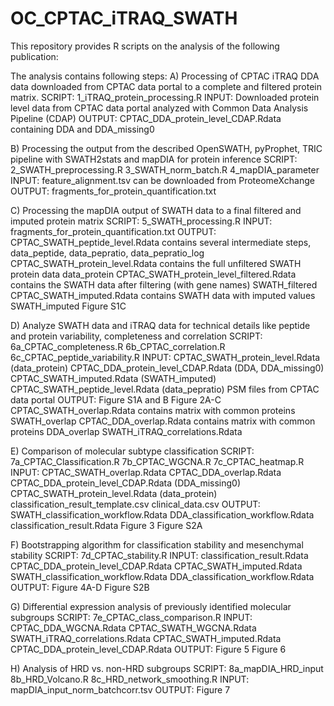 # OC_CPTAC_iTRAQ_SWATH
This repository provides R scripts on the analysis of the following publication: 


The analysis contains following steps: 
A) Processing of CPTAC iTRAQ DDA data downloaded from CPTAC data portal to a complete and filtered protein matrix.
    SCRIPT: 1_iTRAQ_protein_processing.R
    INPUT:  Downloaded protein level data from CPTAC data portal analyzed with Common Data Analysis Pipeline (CDAP)
    OUTPUT: CPTAC_DDA_protein_level_CDAP.Rdata containing DDA and DDA_missing0
    
B) Processing the output from the described OpenSWATH, pyProphet, TRIC pipeline with SWATH2stats and mapDIA for protein inference
    SCRIPT: 2_SWATH_preprocessing.R 3_SWATH_norm_batch.R 4_mapDIA_parameter
    INPUT:  feature_alignment.tsv can be downloaded from ProteomeXchange
    OUTPUT: fragments_for_protein_quantification.txt
    
C) Processing the mapDIA output of SWATH data to a final filtered and imputed protein matrix
    SCRIPT: 5_SWATH_processing.R
    INPUT:  fragments_for_protein_quantification.txt
    OUTPUT: CPTAC_SWATH_peptide_level.Rdata contains several intermediate steps, data_peptide, data_pepratio, data_pepratio_log
            CPTAC_SWATH_protein_level.Rdata contains the full unfiltered SWATH protein data data_protein
            CPTAC_SWATH_protein_level_filtered.Rdata contains the SWATH data after filtering (with gene names) SWATH_filtered
            CPTAC_SWATH_imputed.Rdata contains SWATH data with imputed values SWATH_imputed
            Figure S1C
            
D) Analyze SWATH data and iTRAQ data for technical details like peptide and protein variability, completeness and correlation
    SCRIPT: 6a_CPTAC_completeness.R 6b_CPTAC_correlation.R 6c_CPTAC_peptide_variability.R
    INPUT:  CPTAC_SWATH_protein_level.Rdata (data_protein)
            CPTAC_DDA_protein_level_CDAP.Rdata (DDA, DDA_missing0)
            CPTAC_SWATH_imputed.Rdata (SWATH_imputed)
            CPTAC_SWATH_peptide_level.Rdata (data_pepratio)
            PSM files from CPTAC data portal
    OUTPUT: Figure S1A and B
            Figure 2A-C
            CPTAC_SWATH_overlap.Rdata contains matrix with common proteins SWATH_overlap
            CPTAC_DDA_overlap.Rdata contains matrix with common proteins DDA_overlap
            SWATH_iTRAQ_correlations.Rdata
            
E) Comparison of molecular subtype classification
    SCRIPT: 7a_CPTAC_Classification.R 7b_CPTAC_WGCNA.R 7c_CPTAC_heatmap.R
    INPUT:  CPTAC_SWATH_overlap.Rdata
            CPTAC_DDA_overlap.Rdata
            CPTAC_DDA_protein_level_CDAP.Rdata (DDA_missing0)
            CPTAC_SWATH_protein_level.Rdata (data_protein)
            classification_result_template.csv
            clinical_data.csv
    OUTPUT: SWATH_classification_workflow.Rdata
            DDA_classification_workflow.Rdata
            classification_result.Rdata
            Figure 3
            Figure S2A
            
F) Bootstrapping algorithm for classification stability and mesenchymal stability
    SCRIPT: 7d_CPTAC_stability.R 
    INPUT:  classification_result.Rdata
            CPTAC_DDA_protein_level_CDAP.Rdata
            CPTAC_SWATH_imputed.Rdata
            SWATH_classification_workflow.Rdata
            DDA_classification_workflow.Rdata
    OUTPUT: Figure 4A-D
            Figure S2B

G) Differential expression analysis of previously identified molecular subgroups
    SCRIPT: 7e_CPTAC_class_comparison.R
    INPUT:  CPTAC_DDA_WGCNA.Rdata
            CPTAC_SWATH_WGCNA.Rdata
            SWATH_iTRAQ_correlations.Rdata
            CPTAC_SWATH_imputed.Rdata
            CPTAC_DDA_protein_level_CDAP.Rdata
    OUTPUT: Figure 5
            Figure 6
    
H) Analysis of HRD vs. non-HRD subgroups
    SCRIPT: 8a_mapDIA_HRD_input 8b_HRD_Volcano.R 8c_HRD_network_smoothing.R
    INPUT:  mapDIA_input_norm_batchcorr.tsv
    OUTPUT: Figure 7
